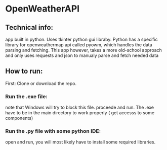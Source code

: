 # OpenWeatherAPI

## Technical info:
app built in python. Uses tkinter python gui libraby.
Python has a specific library for openweathermap api called pyowm, which handles the data parsing and fetching.
This app however, takes a more old-school approach and only uses requests and json to manualy parse and fetch needed data

## How to run:
First: Clone or download the repo.

### Run the .exe file:
note that Windows will try to block this file. proceede and run.
The .exe have to be in the main directory to work properly ( get accesss to some components)

### Run the .py file with some python IDE:
open and run, you will most likely have to install some required libraries.
